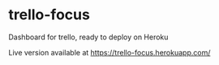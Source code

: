 # trello-focus
Dashboard for trello, ready to deploy on Heroku

Live version available at https://trello-focus.herokuapp.com/
